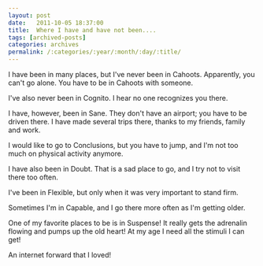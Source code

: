 ```yaml
---
layout: post
date:	2011-10-05 18:37:00
title:  Where I have and have not been....
tags: [archived-posts]
categories: archives
permalink: /:categories/:year/:month/:day/:title/
---
```

I have been in many places, but I've never been in Cahoots.  Apparently, you can't go alone.  You have to be in Cahoots with someone.

I've also never been in Cognito.  I hear no one recognizes you there.

I have, however, been in Sane.  They don't have an airport; you have to be driven there.  I have made several trips there, thanks to my friends, family and work.

I would like to go to Conclusions, but you have to jump, and I'm not too much on physical activity anymore.

I have also been in Doubt.  That is a sad place to go, and I try not to visit there too often.

I've been in Flexible, but only when it was very important to stand firm.

Sometimes I'm in Capable, and I go there more often as I'm getting older.

One of my favorite places to be is in Suspense!  It really gets the adrenalin flowing and pumps up the old heart!  At my age I need all the stimuli I can get!

An internet forward that I loved!
